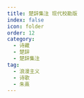 ```yaml
---
title: 楚辞集注 现代校勘版
index: false
icon: folder
order: 12
category:
  - 诗藏
  - 楚辞
  - 楚辞集注
tag:
  - 浪漫主义
  - 诗歌
  - 朱熹
---
```


<AutoCatalog  />